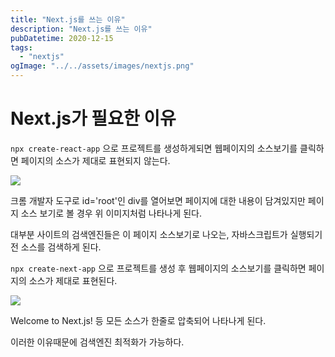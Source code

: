```yaml
---
title: "Next.js를 쓰는 이유"
description: "Next.js를 쓰는 이유"
pubDatetime: 2020-12-15
tags:
  - "nextjs"
ogImage: "../../assets/images/nextjs.png"
---
```


# Next.js가 필요한 이유

`npx create-react-app` 으로 프로젝트를 생성하게되면 웹페이지의 소스보기를 클릭하면 페이지의 소스가 제대로 표현되지 않는다.

![](https://images.velog.io/images/hojin9622/post/ccfa2a1b-48e7-46c4-89ef-7c6e96166504/cra_source_view.png)

크롬 개발자 도구로 id='root'인 div를 열어보면 페이지에 대한 내용이 담겨있지만 페이지 소스 보기로 볼 경우 위 이미지처럼 나타나게 된다.

대부분 사이트의 검색엔진들은 이 페이지 소스보기로 나오는, 자바스크립트가 실행되기 전 소스를 검색하게 된다.

`npx create-next-app` 으로 프로젝트를 생성 후 웹페이지의 소스보기를 클릭하면 페이지의 소스가 제대로 표현된다.

![](https://images.velog.io/images/hojin9622/post/1d44c0e8-143a-4148-b470-fbfe05a082aa/cna_source_view.png)

Welcome to Next.js! 등 모든 소스가 한줄로 압축되어 나타나게 된다.

이러한 이유때문에 검색엔진 최적화가 가능하다.
